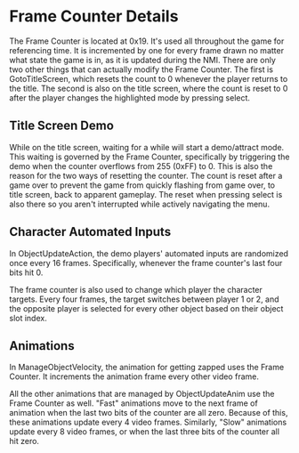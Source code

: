 # Frame Counter Details

The Frame Counter is located at 0x19. It's used all throughout the game for referencing time. It is incremented by one for every frame drawn no matter what state the game is in, as it is updated during the NMI. There are only two other things that can actually modify the Frame Counter. The first is GotoTitleScreen, which resets the count to 0 whenever the player returns to the title. The second is also on the title screen, where the count is reset to 0 after the player changes the highlighted mode by pressing select.

## Title Screen Demo

While on the title screen, waiting for a while will start a demo/attract mode. This waiting is governed by the Frame Counter, specifically by triggering the demo when the counter overflows from 255 (0xFF) to 0. This is also the reason for the two ways of resetting the counter. The count is reset after a game over to prevent the game from quickly flashing from game over, to title screen, back to apparent gameplay. The reset when pressing select is also there so you aren't interrupted while actively navigating the menu.

## Character Automated Inputs

In ObjectUpdateAction, the demo players' automated inputs are randomized once every 16 frames. Specifically, whenever the frame counter's last four bits hit 0.

The frame counter is also used to change which player the character targets. Every four frames, the target switches between player 1 or 2, and the opposite player is selected for every other object based on their object slot index. 

## Animations
In ManageObjectVelocity, the animation for getting zapped uses the Frame Counter. It increments the animation frame every other video frame.

All the other animations that are managed by ObjectUpdateAnim use the Frame Counter as well. "Fast" animations move to the next frame of animation when the last two bits of the counter are all zero. Because of this, these animations update every 4 video frames. Similarly, "Slow" animations update every 8 video frames, or when the last three bits of the counter all hit zero.